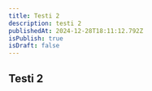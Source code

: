 ```yaml
---
title: Testi 2
description: testi 2
publishedAt: 2024-12-28T18:11:12.792Z
isPublish: true
isDraft: false
---
```

## T﻿esti 2